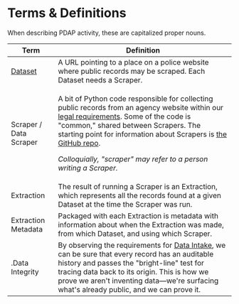 # Terms & Definitions

When describing PDAP activity, these are capitalized proper nouns.

| Term                   | Definition                                                                                                                                                                                                                                                                                                                                                                                                                                                                           |
| ---------------------- | ------------------------------------------------------------------------------------------------------------------------------------------------------------------------------------------------------------------------------------------------------------------------------------------------------------------------------------------------------------------------------------------------------------------------------------------------------------------------------------ |
| [Dataset](datasets/)   | A URL pointing to a place on a police website where public records may be scraped. Each Dataset needs a Scraper.                                                                                                                                                                                                                                                                                                                                                                     |
| Scraper / Data Scraper | <p>A bit of Python code responsible for collecting public records from an agency website within our <a href="../meta/legal/legal-data-scraping.md">legal requirements</a>. Some of the code is "common," shared between Scrapers. The starting point for information about Scrapers is <a href="https://github.com/Police-Data-Accessibility-Project/PDAP-Scrapers/">the GitHub repo</a>.</p><p></p><p><em>Colloquially, "scraper" may refer to a person writing a Scraper.</em></p> |
| Extraction             | The result of running a Scraper is an Extraction, which represents all the records found at a given Dataset at the time the Scraper was run.                                                                                                                                                                                                                                                                                                                                         |
| Extraction Metadata    | Packaged with each Extraction is metadata with information about when the Extraction was made, from which Dataset, and using which Scraper.                                                                                                                                                                                                                                                                                                                                          |
| .Data Integrity        | By observing the requirements for [Data Intake](data-intake.md), we can be sure that every record has an auditable history and passes the "bright-line" test for tracing data back to its origin. This is how we prove we aren't inventing data—we're surfacing what's already public, and we can prove it.                                                                                                                                                                          |


